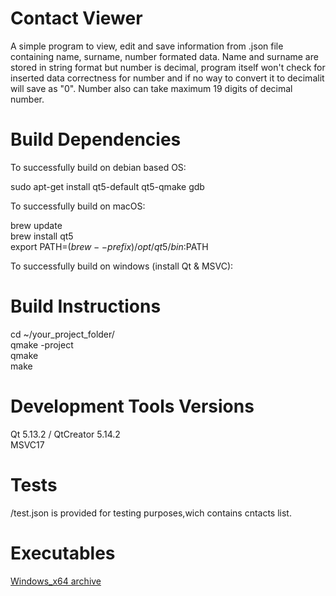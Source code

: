 # Contact Viewer
 A simple program to view, edit and save information from .json file containing
 name, surname, number formated data. Name and surname are stored in string format
 but number is decimal, program itself won't check for inserted
 data correctness for number and if no way to convert it to decimalit will save as "0".
 Number also can take maximum 19 digits of decimal number.

# Build Dependencies
To successfully build on debian based OS:<br>

sudo apt-get install qt5-default qt5-qmake gdb <br>

To successfully build on macOS:<br>

brew update<br>
brew install qt5<br>
export PATH=$(brew --prefix)/opt/qt5/bin:$PATH<br>

To successfully build on windows (install Qt & MSVC):

# Build Instructions

cd ~/your_project_folder/ <br>
qmake -project <br>
qmake <br>
make

# Development Tools Versions
Qt 5.13.2 / 
QtCreator 5.14.2 <br>
MSVC17

# Tests
/test.json is provided for testing purposes,wich contains cntacts list.

# Executables
[Windows_x64 archive](https://github.com/robkarapetyan/contacts_viewer/releases/download/v1.0/releease_win_64.rar)
